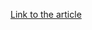 [Link to the article](https://thehackernews.com/2024/12/anel-and-noopdoor-backdoors-weaponized.html)
